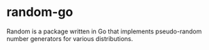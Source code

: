 # random-go
Random is a package written in Go that implements pseudo-random number generators for various distributions.
